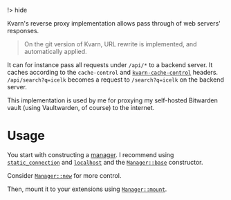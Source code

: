 !> hide
<head>
    <title>Reverse proxy | Kvarn</title>
    <meta name="permalinks" content="enabled"> <!-- part of JS on icelk.dev & kvarn.org, options: disabled|enabled|not-titles -->
    <meta name="description" content="Kvarn reverse proxy details.">
</head>

Kvarn's reverse proxy implementation allows pass through of web servers' responses.

> On the git version of Kvarn, URL rewrite is implemented, and automatically applied.

It can for instance pass all requests under `/api/*` to a backend server. It caches according to the `cache-control` and [`kvarn-cache-control`](https://doc.kvarn.org/kvarn/prelude/parse/struct.CacheControl.html#method.from_kvarn_cache_control) headers. `/api/search?q=icelk` becomes a request to `/search?q=icelk` on the backend server.

This implementation is used by me for proxying my self-hosted Bitwarden vault (using Vaultwarden, of course) to the internet.

# Usage

You start with constructing a [manager](https://doc.kvarn.org/kvarn_extensions/reverse_proxy/struct.Manager.html). I recommend using [`static_connection`](https://doc.kvarn.org/kvarn_extensions/reverse_proxy/fn.static_connection.html) and [`localhost`](https://doc.kvarn.org/kvarn_extensions/reverse_proxy/fn.localhost.html) and the [`Manager::base`](https://doc.kvarn.org/kvarn_extensions/reverse_proxy/struct.Manager.html#method.base) constructor.

Consider [`Manager::new`](https://doc.kvarn.org/kvarn_extensions/reverse_proxy/struct.Manager.html#method.new) for more control.

Then, mount it to your extensions using [`Manager::mount`](https://doc.kvarn.org/kvarn_extensions/reverse_proxy/struct.Manager.html#method.mount).
